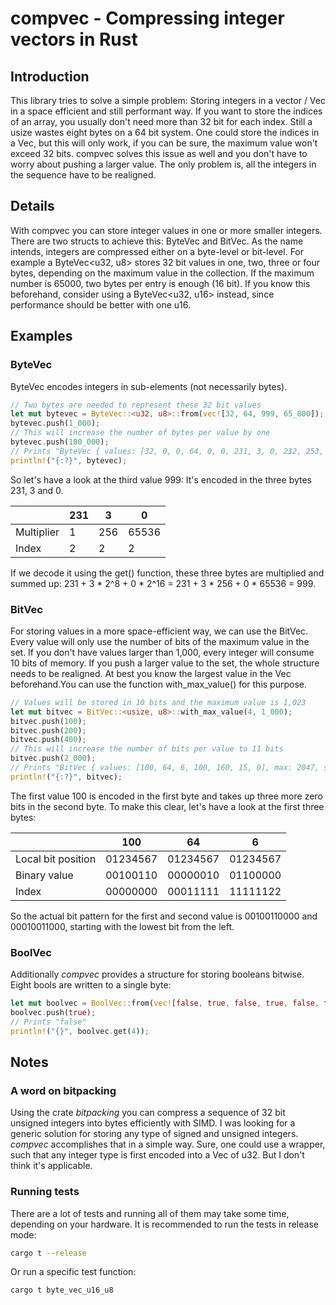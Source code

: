 # compvec - Compressing integer vectors in Rust
## Introduction
This library tries to solve a simple problem: Storing integers in a vector / Vec in a space efficient and still performant way. If you want to store the indices of an array, you usually don't need more than 32 bit for each index. Still a usize wastes eight bytes on a 64 bit system.
One could store the indices in a Vec<u32>, but this will only work, if you can be sure, the maximum value won't exceed 32 bits. compvec solves this issue as well and you don't have to worry about pushing a larger value. The only problem is, all the integers in the sequence have to be realigned.

## Details
With compvec you can store integer values in one or more smaller integers. There are two structs to achieve this: ByteVec and BitVec. As the name intends, integers are compressed either on a byte-level or bit-level.
For example a ByteVec<u32, u8> stores 32 bit values in one, two, three or four bytes, depending on the maximum value in the collection. If the maximum number is 65000, two bytes per entry is enough (16 bit). If you know this beforehand, consider using a ByteVec<u32, u16> instead, since performance should be better with one u16.

## Examples
### ByteVec
ByteVec encodes integers in sub-elements (not necessarily bytes). 

```rust
// Two bytes are needed to represent these 32 bit values
let mut bytevec = ByteVec::<u32, u8>::from(vec![32, 64, 999, 65_000]);
bytevec.push(1_000);
// This will increase the number of bytes per value by one
bytevec.push(100_000);
// Prints "ByteVec { values: [32, 0, 0, 64, 0, 0, 231, 3, 0, 232, 253, 0, 232, 3, 0, 160, 134, 1], max: 16581375, stride: 3, n: 6 }"
println!("{:?}", bytevec);
```

So let's have a look at the third value 999: It's encoded in the three bytes 231, 3 and 0.

|            | 231   | 3     | 0     |
| -----      | ----- | ----- | ----- |
| Multiplier | 1     | 256   | 65536 |
| Index      | 2     | 2     | 2     |

If we decode it using the get() function, these three bytes are multiplied and summed up: 231 + 3 * 2^8 + 0 * 2^16 = 231 + 3 * 256 + 0 * 65536 = 999.

### BitVec
For storing values in a more space-efficient way, we can use the BitVec. Every value will only use the number of bits of the maximum value in the set. If you don't have values larger than 1,000, every integer will consume 10 bits of memory.
If you push a larger value to the set, the whole structure needs to be realigned. At best you know the largest value in the Vec beforehand.You can use the function with_max_value() for this purpose.

```rust
// Values will be stored in 10 bits and the maximum value is 1,023
let mut bitvec = BitVec::<usize, u8>::with_max_value(4, 1_000);
bitvec.push(100);
bitvec.push(200);
bitvec.push(400);
// This will increase the number of bits per value to 11 bits
bitvec.push(2_000);
// Prints "BitVec { values: [100, 64, 6, 100, 160, 15, 0], max: 2047, stride_bits: 11, n: 4, ..."
println!("{:?}", bitvec);
```

The first value 100 is encoded in the first byte and takes up three more zero bits in the second byte.
To make this clear, let's have a look at the first three bytes:

|                    | 100      | 64       | 6        |
| --------           | -------- | -------- | -------- |
| Local bit position | 01234567 | 01234567 | 01234567 |
| Binary value       | 00100110 | 00000010 | 01100000 |
| Index              | 00000000 | 00011111 | 11111122 |

So the actual bit pattern for the first and second value is 00100110000 and 00010011000, starting with the lowest bit from the left.

### BoolVec
Additionally *compvec* provides a structure for storing booleans bitwise.
Eight bools are written to a single byte:

```rust
let mut boolvec = BoolVec::from(vec![false, true, false, true, false, true]);
boolvec.push(true);
// Prints "false"
println!("{}", boolvec.get(4));
```

## Notes
### A word on bitpacking
Using the crate *bitpacking* you can compress a sequence of 32 bit unsigned integers into bytes efficiently with SIMD. I was looking for a generic solution for storing any type of signed and unsigned integers. *compvec* accomplishes that in a simple way.
Sure, one could use a wrapper, such that any integer type is first encoded into a Vec of u32. But I don't think it's applicable.

### Running tests
There are a lot of tests and running all of them may take some time, depending on your hardware. It is recommended to run the tests in release mode:

```bash
cargo t --release
```
Or run a specific test function:

```bash
cargo t byte_vec_u16_u8
```
